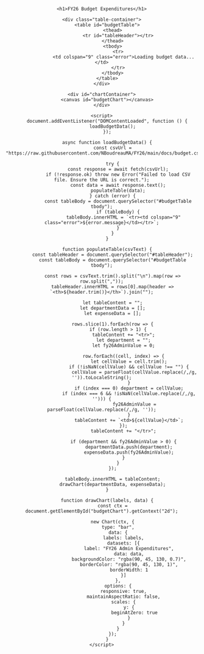 <!DOCTYPE html>
<html lang="en">
<head>
    <meta charset="UTF-8">
    <meta name="viewport" content="width=device-width, initial-scale=1.0">
    <title>FY26 Budget Expenditures</title>
    <script src="https://cdn.jsdelivr.net/npm/chart.js"></script>
    <style>
        body {
            font-family: Arial, sans-serif;
            text-align: center;
            padding: 20px;
        }
        h1 {
            color: #5a2d82;
        }
        .table-container {
            width: 100%;
            overflow-x: auto;
        }
        table {
            width: 100%;
            border-collapse: collapse;
            table-layout: fixed;
            min-width: 1500px;
        }
        th, td {
            border: 1px solid #ddd;
            padding: 8px;
            text-align: right;
            overflow: hidden;
            text-overflow: ellipsis;
            white-space: nowrap;
        }
        th {
            background-color: #5a2d82;
            color: white;
            text-align: center;
        }
        #chartContainer {
            width: 80%;
            margin: 30px auto;
        }
    </style>
</head>
<body>

    <h1>FY26 Budget Expenditures</h1>
    
    <div class="table-container">
        <table id="budgetTable">
            <thead>
                <tr id="tableHeader"></tr>
            </thead>
            <tbody>
                <tr>
                    <td colspan="9" class="error">Loading budget data...</td>
                </tr>
            </tbody>
        </table>
    </div>

    <div id="chartContainer">
        <canvas id="budgetChart"></canvas>
    </div>

    <script>
        document.addEventListener("DOMContentLoaded", function () {
            loadBudgetData();
        });

        async function loadBudgetData() {
            const csvUrl = "https://raw.githubusercontent.com/NBoudreauMA/FY26/main/docs/budget.csv";

            try {
                const response = await fetch(csvUrl);
                if (!response.ok) throw new Error("Failed to load CSV file. Ensure the URL is correct.");
                const data = await response.text();
                populateTable(data);
            } catch (error) {
                const tableBody = document.querySelector("#budgetTable tbody");
                if (tableBody) {
                    tableBody.innerHTML = `<tr><td colspan="9" class="error">${error.message}</td></tr>`;
                }
            }
        }

        function populateTable(csvText) {
            const tableHeader = document.querySelector("#tableHeader");
            const tableBody = document.querySelector("#budgetTable tbody");
            
            const rows = csvText.trim().split("\n").map(row => row.split(","));
            tableHeader.innerHTML = rows[0].map(header => `<th>${header.trim()}</th>`).join("");
            
            let tableContent = "";
            let departmentData = [];
            let expenseData = [];

            rows.slice(1).forEach(row => {
                if (row.length > 1) {
                    tableContent += "<tr>";
                    let department = "";
                    let fy26AdminValue = 0;

                    row.forEach((cell, index) => {
                        let cellValue = cell.trim();
                        if (!isNaN(cellValue) && cellValue !== "") {
                            cellValue = parseFloat(cellValue.replace(/,/g, '')).toLocaleString();
                        }
                        if (index === 0) department = cellValue;
                        if (index === 6 && !isNaN(cellValue.replace(/,/g, ''))) {
                            fy26AdminValue = parseFloat(cellValue.replace(/,/g, ''));
                        }
                        tableContent += `<td>${cellValue}</td>`;
                    });
                    tableContent += "</tr>";

                    if (department && fy26AdminValue > 0) {
                        departmentData.push(department);
                        expenseData.push(fy26AdminValue);
                    }
                }
            });

            tableBody.innerHTML = tableContent;
            drawChart(departmentData, expenseData);
        }

        function drawChart(labels, data) {
            const ctx = document.getElementById("budgetChart").getContext("2d");

            new Chart(ctx, {
                type: "bar",
                data: {
                    labels: labels,
                    datasets: [{
                        label: "FY26 Admin Expenditures",
                        data: data,
                        backgroundColor: "rgba(90, 45, 130, 0.7)",
                        borderColor: "rgba(90, 45, 130, 1)",
                        borderWidth: 1
                    }]
                },
                options: {
                    responsive: true,
                    maintainAspectRatio: false,
                    scales: {
                        y: {
                            beginAtZero: true
                        }
                    }
                }
            });
        }
    </script>

</body>
</html>
